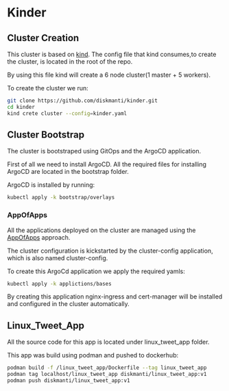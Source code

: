 # Kinder

## Cluster Creation

This cluster is based on [kind](https://kind.sigs.k8s.io/). The config file that kind consumes,to create the cluster, is located in the root of the repo.

By using this file kind will create a 6 node cluster(1 master + 5 workers).

To create the cluster we run:

```bash
git clone https://github.com/diskmanti/kinder.git
cd kinder
kind crete cluster --config=kinder.yaml
```

## Cluster Bootstrap

The cluster is bootstraped using GitOps and the ArgoCD application.

First of all we need to install ArgoCD. All the required files for installing ArgoCD are located in the bootstrap folder.

ArgoCD is installed by running:

```bash
kubectl apply -k bootstrap/overlays
```

### AppOfApps

All the applications deployed on the cluster are managed using the [AppOfApps](https://argo-cd.readthedocs.io/en/stable/operator-manual/declarative-setup/#app-of-apps) approach.

The cluster configuration is kickstarted by the cluster-config application, which is also named cluster-config.

To create this ArgoCd application we apply the required yamls:

```bash
kubectl apply -k applictions/bases
```

By creating this application nginx-ingress and cert-manager will be installed and configured in the cluster automatically.

## Linux_Tweet_App

All the source code for this app is located under linux_tweet_app folder.

This app was build using podman and pushed to dockerhub:

```bash
podman build -f /linux_tweet_app/Dockerfile --tag linux_tweet_app
podman tag localhost/linux_tweet_app diskmanti/linux_tweet_app:v1
podman push diskmanti/linux_tweet_app:v1
```

